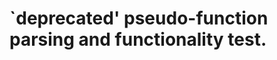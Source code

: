 `deprecated' pseudo-function parsing and functionality test.
============================================================
